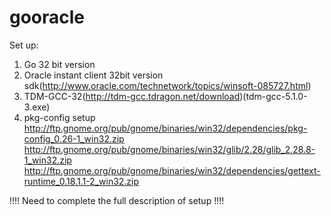 # gooracle

Set up:
1. Go 32 bit version
2. Oracle instant client 32bit version sdk(http://www.oracle.com/technetwork/topics/winsoft-085727.html)
3. TDM-GCC-32(http://tdm-gcc.tdragon.net/download)(tdm-gcc-5.1.0-3.exe)
4. pkg-config setup
  http://ftp.gnome.org/pub/gnome/binaries/win32/dependencies/pkg-config_0.26-1_win32.zip
  http://ftp.gnome.org/pub/gnome/binaries/win32/glib/2.28/glib_2.28.8-1_win32.zip
  http://ftp.gnome.org/pub/gnome/binaries/win32/dependencies/gettext-runtime_0.18.1.1-2_win32.zip

!!!! Need to complete the full description of setup !!!!

